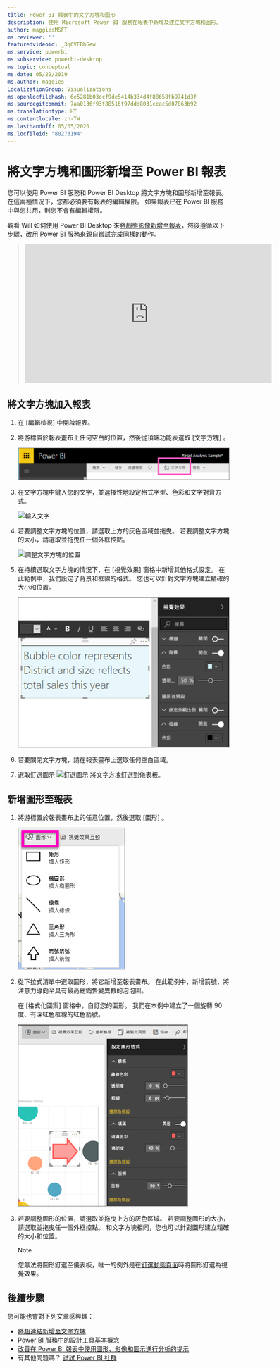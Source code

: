```yaml
---
title: Power BI 報表中的文字方塊和圖形
description: 使用 Microsoft Power BI 服務在報表中新增及建立文字方塊和圖形。
author: maggiesMSFT
ms.reviewer: ''
featuredvideoid: _3q6VEBhGew
ms.service: powerbi
ms.subservice: powerbi-desktop
ms.topic: conceptual
ms.date: 05/29/2019
ms.author: maggies
LocalizationGroup: Visualizations
ms.openlocfilehash: 6e5281b03ecf9de5414b334d4f88658fb9741d3f
ms.sourcegitcommit: 7aa0136f93f88516f97ddd8031ccac5d07863b92
ms.translationtype: HT
ms.contentlocale: zh-TW
ms.lasthandoff: 05/05/2020
ms.locfileid: "80273194"
---
```

# <a name="add-text-boxes-and-shapes-to-power-bi-reports"></a>將文字方塊和圖形新增至 Power BI 報表
您可以使用 Power BI 服務和 Power BI Desktop 將文字方塊和圖形新增至報表。 在這兩種情況下，您都必須要有報表的編輯權限。 如果報表已在 Power BI 服務中與您共用，則您不會有編輯權限。 

觀看 Will 如何使用 Power BI Desktop 來[將靜態影像新增至報表](/learn/modules/visuals-in-power-bi/12-formatting)，然後遵循以下步驟，改用 Power BI 服務來親自嘗試完成同樣的動作。
> 
> <iframe width="560" height="315" src="https://www.youtube.com/embed/_3q6VEBhGew" frameborder="0" allowfullscreen></iframe>
> 

## <a name="add-a-text-box-to-a-report"></a>將文字方塊加入報表
1. 在 [編輯檢視] 中開啟報表。

2. 將游標置於報表畫布上任何空白的位置，然後從頂端功能表選取 [文字方塊]  。
   
   ![選取文字方塊](media/power-bi-reports-add-text-and-shapes/pbi_textbox.png)
3. 在文字方塊中鍵入您的文字，並選擇性地設定格式字型、色彩和文字對齊方式。 
   
   ![輸入文字](media/power-bi-reports-add-text-and-shapes/pbi_textbox2new.png)
4. 若要調整文字方塊的位置，請選取上方的灰色區域並拖曳。 若要調整文字方塊的大小，請選取並拖曳任一個外框控點。 
   
   ![調整文字方塊的位置](media/power-bi-reports-add-text-and-shapes/textboxsmaller.gif)

5. 在持續選取文字方塊的情況下，在 [視覺效果]  窗格中新增其他格式設定。 在此範例中，我們設定了背景和框線的格式。 您也可以針對文字方塊建立精確的大小和位置。  

   ![文字方塊格式設定](media/power-bi-reports-add-text-and-shapes/power-bi-borders.png)

6. 若要關閉文字方塊，請在報表畫布上選取任何空白區域。 

7. 選取釘選圖示  ![釘選圖示](media/power-bi-reports-add-text-and-shapes/pbi_pintile.png) 將文字方塊釘選到儀表板。 

## <a name="add-a-shape-to-a-report"></a>新增圖形至報表
1. 將游標置於報表畫布上的任意位置，然後選取 [圖形]  。
   
   ![選取 [圖形]](media/power-bi-reports-add-text-and-shapes/power-bi-shapes.png)
2. 從下拉式清單中選取圖形，將它新增至報表畫布。 在此範例中，新增箭號，將注意力導向至具有最高總銷售變異數的泡泡圖。 
   
   在 [格式化圖案]  窗格中，自訂您的圖形。 我們在本例中建立了一個旋轉 90 度、有深紅色框線的紅色箭號。
   
   ![自訂圖形](media/power-bi-reports-add-text-and-shapes/power-bi-arrrow.png)
3. 若要調整圖形的位置，請選取並拖曳上方的灰色區域。 若要調整圖形的大小，請選取並拖曳任一個外框控點。 和文字方塊相同，您也可以針對圖形建立精確的大小和位置。

   > [!NOTE]
   > 您無法將圖形釘選至儀表板，唯一的例外是在[釘選動態頁面](service-dashboard-pin-live-tile-from-report.md)時將圖形釘選為視覺效果。 
   > 
   > 

## <a name="next-steps"></a>後續步驟

您可能也會對下列文章感興趣：

* [將超連結新增至文字方塊](service-add-hyperlink-to-text-box.md)
* [Power BI 服務中的設計工具基本概念](service-basic-concepts.md)
* [改善在 Power BI 報表中使用圖形、影像和圖示進行分析的提示](guidance/report-tips-shapes-images-icons.md)
* 有其他問題嗎？ [試試 Power BI 社群](https://community.powerbi.com/)
